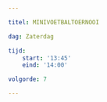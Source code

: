```yaml
---

titel: MINIVOETBALTOERNOOI

dag: Zaterdag

tijd:
    start: '13:45'
    eind: '14:00'

volgorde: 7

---
```


